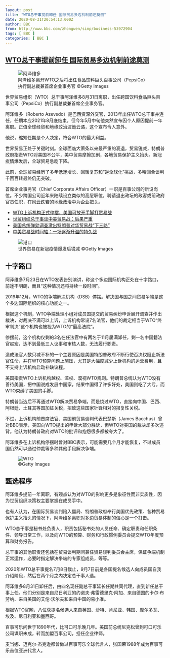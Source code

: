 ```yaml
---
layout: post
title: "WTO总干事提前卸任 国际贸易多边机制前途莫测"
date: 2020-08-31T20:54:13.000Z
author: BBC
from: http://www.bbc.com/zhongwen/simp/business-53972904
tags: [ BBC ]
categories: [ BBC ]
---
```

<!--1598907253000-->
[WTO总干事提前卸任 国际贸易多边机制前途莫测](http://www.bbc.com/zhongwen/simp/business-53972904)
------

<div>
<figure><img alt="阿泽维多" src="https://ichef.bbci.co.uk/news/600/cpsprodpb/6822/production/_114185662_mediaitem114185661.jpg" referrerpolicy="no-referrer"><br><figcaption>阿泽维多离开WTO之后将出任食品饮料巨头百事公司（PepsiCo）执行副总裁兼首席企业事务官 ©Getty Images</figcaption></figure><p class="story-body__introduction">世界贸易组织（WTO）总干事阿泽维多8月31日离职，出任跨国饮料食品巨头百事公司（PepsiCo）执行副总裁兼首席企业事务官。</p><p>阿泽维多（Roberto Azevedo）是巴西资深外交官，2013年出任WTO总干事并连任，任期本应2021年8月底结束，但今年5月中旬他突然宣布因个人原因提前一年离职。正值全球经贸和地缘政治波诡云谲，这个宣布令人意外。</p><p>他说，缩短任期是个人决定，符合WTO的最大利益。</p><p>世界贸易正处于关键时刻。全球面临大萧条以来最严重的衰退，贸易锐减，特朗普政府指责WTO对美国不公平，美中贸易摩擦加剧，各地贸易保护主义抬头。新冠疫情爆发后，全球贸易急剧下降。</p><p>此前，全球贸易经历了多年低迷增长、回暖复苏和“逆全球化”挑战，多哈回合谈判千回百转最终仍无突破。</p><p>首席企业事务官（Chief Corporate Affairs Officer）一职是百事公司的新设岗位。不少跨国公司近年来陆续设立类似的高层职位，聘请退出政坛的政客或前政府官员任职，在风云跌宕的地缘政治中为企业把关。</p><ul class="story-body__unordered-list"><li class="story-body__list-item"><a href="http://www.bbc.com/zhongwen/simp/business-50741543" class="story-body__link">WTO上诉机构正式停摆，美国可放开手脚打贸易战</a></li><li class="story-body__list-item"><a href="http://www.bbc.com/zhongwen/simp/business-43579779" class="story-body__link">世贸组织总干事谈中美贸易战：后果严重</a></li><li class="story-body__list-item"><a href="http://www.bbc.com/zhongwen/simp/world-49961329" class="story-body__link">美国总统弹劾调查激出特朗普对华贸易战“下三路”</a></li><li class="story-body__list-item"><a href="http://www.bbc.com/zhongwen/simp/world-49986037" class="story-body__link">中美贸易战时间轴：一场逐渐升温的持久战 </a></li></ul><figure><img alt="港口" src="https://ichef.bbci.co.uk/news/600/cpsprodpb/15282/production/_114185668_59162889-e8fb-4bda-9e06-8b8119b7f6a1.jpg" referrerpolicy="no-referrer"><br><figcaption>世界贸易在新冠疫情爆发后锐减 ©Getty Images</figcaption></figure><h2 class="story-body__crosshead">十字路口</h2><p>阿泽维多7月23日在WTO发表告别演讲，称这个多边国际机构正处在十字路口，前途不明朗，而且“这种情况还将持续一段时间”。</p><p>2019年12月，WTO的争端解决机构（DSB）停摆。解决国与国之间贸易争端是这个多边国际组织的核心功能之一。</p><p>根据这个机制，WTO争端处理小组对成员国提交的贸易纠纷申诉展开调查并作出裁决，对裁决不满可以上诉，上诉机构常设7名法官，他们的裁定相当于WTO“终审判决”这个机构也被视为WTO的“最高法院”。</p><p>停摆前，这个机构仅剩的3名在任法官中有两名于11月届满卸任，剩一名中国籍法官赵宏，达不到最低三人议事和审核人数，无法履行职责。</p><p>造成法官人数只减不补的一个主要原因是美国特朗普政府不断行使否决权阻止新法官任命，并在WTO预算问题上施压，尤其是大幅度减少上诉机构的运营费用，且不支持上诉机构启动补缺议程。</p><p>美国指责WTO上诉机构越权、滥权、漠视WTO规则。特朗普总统认为WTO没有善待美国，把中国说成发展中国家，结果中国得了许多好处，美国则吃了大亏，而WTO束缚了美国的手脚。</p><p>特朗普当选后不再通过WTO解决贸易争端，而是绕过WTO，直接向中国、巴西、阿根廷、土耳其等国加征关税，招致这些国家针锋相对的报复性关税。</p><p>不过，上诉机构前首席法官、美国前贸易谈判代表巴楚斯（James Bacchus）曾对BBC表示，美国向WTO提出的申诉大部分胜诉，但WTO对美国的裁决却多次违背。他认为特朗普政府对WTO的批评和抱怨很多都被夸大了。</p><p>阿泽维多在上诉机构停摆时曾对BBC表示，可能需要几个月才能恢复，不过成员国仍然可以通过仲裁等多种其他手段解决争端。</p><figure><img alt="WTO" src="https://ichef.bbci.co.uk/news/600/cpsprodpb/2F79/production/_110035121_gettyimages-945119430.jpg" referrerpolicy="no-referrer"><br><figcaption> ©Getty Images</figcaption></figure><h2 class="story-body__crosshead">甄选程序</h2><p>阿泽维多提前一年离职，有观点认为对WTO的影响更多是象征性而非实质性，因为世贸组织决策权主要掌握在成员手中。</p><p>也有人认为，在国际贸易谈判陷入僵局、特朗普政府奉行美国优先政策、各种贸易保护主义抬头的情况下，阿泽维多离职对多边贸易体制的信心是一个打击。</p><p>WTO总干事是秘书处负责人，职责包括秘书处的人员任命、确定职责和任职条件、领导日常工作，以及向WTO的预算、财务和行政惯例委员会提交WTO年度预算和财务报告。</p><p>总干事的其他职责还包括在贸易谈判期间兼任贸易谈判委员会主席，保证争端机制正常运作，必要时指定解决争端的专家组成员，等等。</p><p>2020年WTO总干事提名7月8日截止，9月7日前是各国提名候选人向成员国自我介绍阶段，然后在两个月之内决定总干事人选。</p><p>阿泽维多8月31日卸任后，由四名现任副总干事延长任期共同代理，直到新任总干事上任。他们分别是来自尼日利亚的约诺夫·弗雷德里克·阿加、来自德国的卡尔·布劳纳、来自美国的艾伦·沃尔夫和来自中国的易小准。</p><p>根据WTO官网，八位获提名候选人来自英国、沙特、肯尼亚、韩国、摩尔多瓦、埃及、尼日利亚和墨西哥。</p><p>百事可乐问世于1890年代，比可口可乐晚几年。美国前总统尼克松曾到可口可乐公司谋职未成，转而加盟百事公司，担任企业律师。</p><p>麦当娜、迈克尔·杰克逊都曾做过百事可乐全球代言人，张国荣1988年成为百事可乐首位亚洲代言人。</p>
</div>
